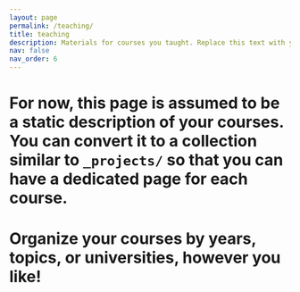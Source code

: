 ```yaml
---
layout: page
permalink: /teaching/
title: teaching
description: Materials for courses you taught. Replace this text with your description.
nav: false
nav_order: 6
---
```


# For now, this page is assumed to be a static description of your courses. You can convert it to a collection similar to `_projects/` so that you can have a dedicated page for each course.

# Organize your courses by years, topics, or universities, however you like!
